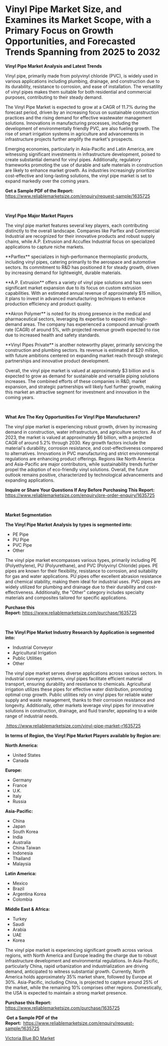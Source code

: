 <p><h1>Vinyl Pipe Market Size, and Examines its Market Scope, with a Primary Focus on Growth Opportunities, and Forecasted Trends Spanning from 2025 to 2032</h1></p><p><strong>Vinyl Pipe Market Analysis and Latest Trends</strong></p>
<p><p>Vinyl pipe, primarily made from polyvinyl chloride (PVC), is widely used in various applications including plumbing, drainage, and construction due to its durability, resistance to corrosion, and ease of installation. The versatility of vinyl pipes makes them suitable for both residential and commercial purposes, contributing to their steady demand.</p><p>The Vinyl Pipe Market is expected to grow at a CAGR of 11.7% during the forecast period, driven by an increasing focus on sustainable construction practices and the rising demand for effective wastewater management solutions. Innovations in manufacturing processes, including the development of environmentally friendly PVC, are also fueling growth. The rise of smart irrigation systems in agriculture and advancements in infrastructure projects further amplify the market's prospects. </p><p>Emerging economies, particularly in Asia-Pacific and Latin America, are witnessing significant investments in infrastructure development, poised to create substantial demand for vinyl pipes. Additionally, regulatory frameworks promoting the use of durable and safe materials in construction are likely to enhance market growth. As industries increasingly prioritize cost-effective and long-lasting solutions, the vinyl pipe market is set to expand markedly over the coming years.</p></p>
<p><strong>Get a Sample PDF of the Report:&nbsp;</strong> <a href="https://www.reliablemarketsize.com/enquiry/request-sample/1635725?utm_campaign=2565&utm_medium=2&utm_source=Github&utm_content=ia&utm_term=31032025&utm_id=vinyl-pipe">https://www.reliablemarketsize.com/enquiry/request-sample/1635725</a></p>
<p>&nbsp;</p>
<p><strong>Vinyl Pipe Major Market Players</strong></p>
<p><p>The vinyl pipe market features several key players, each contributing distinctly to the overall landscape. Companies like Parflex and Commercial Industrial are recognized for their innovative products and robust supply chains, while A.P. Extrusion and Accuflex Industrial focus on specialized applications to capture niche markets.</p><p>**Parflex** specializes in high-performance thermoplastic products, including vinyl pipes, catering primarily to the aerospace and automotive sectors. Its commitment to R&D has positioned it for steady growth, driven by increasing demand for lightweight, durable materials.</p><p>**A.P. Extrusion** offers a variety of vinyl pipe solutions and has seen significant market expansion due to its focus on custom extrusion capabilities. With an estimated annual revenue of approximately $15 million, it plans to invest in advanced manufacturing techniques to enhance production efficiency and product quality.</p><p>**Akron Polymer** is noted for its strong presence in the medical and pharmaceutical sectors, leveraging its expertise to expand into high-demand areas. The company has experienced a compound annual growth rate (CAGR) of around 5%, with projected revenue growth expected to rise due to increased health and safety standards.</p><p>**Vinyl Pipes Private** is another noteworthy player, primarily servicing the construction and plumbing sectors. Its revenue is estimated at $20 million, with future ambitions centered on expanding market reach through strategic partnerships and innovative product development.</p><p>Overall, the vinyl pipe market is valued at approximately $3 billion and is expected to grow as demand for sustainable and versatile piping solutions increases. The combined efforts of these companies in R&D, market expansion, and strategic partnerships will likely fuel further growth, making this market an attractive segment for investment and innovation in the coming years.</p></p>
<p>&nbsp;</p>
<p><strong>What Are The Key Opportunities For Vinyl Pipe Manufacturers?</strong></p>
<p><p>The vinyl pipe market is experiencing robust growth, driven by increasing demand in construction, water infrastructure, and agriculture sectors. As of 2023, the market is valued at approximately $6 billion, with a projected CAGR of around 5.2% through 2030. Key growth factors include the material's durability, corrosion resistance, and cost-effectiveness compared to alternatives. Innovations in PVC manufacturing and strict environmental regulations are enhancing product offerings. Regions like North America and Asia-Pacific are major contributors, while sustainability trends further propel the adoption of eco-friendly vinyl solutions. Overall, the future outlook remains positive, characterized by technological advancements and expanding applications.</p></p>
<p><strong>Inquire or Share Your Questions If Any Before Purchasing This Report:</strong> <a href="https://www.reliablemarketsize.com/enquiry/pre-order-enquiry/1635725?utm_campaign=2565&utm_medium=2&utm_source=Github&utm_content=ia&utm_term=31032025&utm_id=vinyl-pipe">https://www.reliablemarketsize.com/enquiry/pre-order-enquiry/1635725</a></p>
<p>&nbsp;</p>
<p><strong>Market Segmentation</strong></p>
<p><strong>The Vinyl Pipe Market Analysis by types is segmented into:</strong></p>
<p><ul><li>PE Pipe</li><li>PU Pipe</li><li>PVC Pipe</li><li>Other</li></ul></p>
<p><p>The vinyl pipe market encompasses various types, primarily including PE (Polyethylene), PU (Polyurethane), and PVC (Polyvinyl Chloride) pipes. PE pipes are known for their flexibility, resistance to corrosion, and suitability for gas and water applications. PU pipes offer excellent abrasion resistance and chemical stability, making them ideal for industrial uses. PVC pipes are widely utilized for plumbing and drainage due to their durability and cost-effectiveness. Additionally, the "Other" category includes specialty materials and composites tailored for specific applications.</p></p>
<p><strong>Purchase this Report:&nbsp;</strong><a href="https://www.reliablemarketsize.com/purchase/1635725?utm_campaign=2565&utm_medium=2&utm_source=Github&utm_content=ia&utm_term=31032025&utm_id=vinyl-pipe">https://www.reliablemarketsize.com/purchase/1635725</a></p>
<p>&nbsp;</p>
<p><strong>The Vinyl Pipe Market Industry Research by Application is segmented into:</strong></p>
<p><ul><li>Industrial Conveyor</li><li>Agricultural Irrigation</li><li>Public Utilities</li><li>Other</li></ul></p>
<p><p>The vinyl pipe market serves diverse applications across various sectors. In industrial conveyor systems, vinyl pipes facilitate efficient material transport, ensuring durability and resistance to chemicals. Agricultural irrigation utilizes these pipes for effective water distribution, promoting optimal crop growth. Public utilities rely on vinyl pipes for reliable water supply and waste management, thanks to their corrosion resistance and longevity. Additionally, other markets leverage vinyl pipes for innovative solutions in construction, drainage, and fluid transfer, appealing to a wide range of industrial needs.</p></p>
<p><a href="https://www.reliablemarketsize.com/vinyl-pipe-market-r1635725?utm_campaign=2565&utm_medium=2&utm_source=Github&utm_content=ia&utm_term=31032025&utm_id=vinyl-pipe">&nbsp;https://www.reliablemarketsize.com/vinyl-pipe-market-r1635725</a></p>
<p><strong>In terms of Region, the Vinyl Pipe Market Players available by Region are:</strong></p>
<p>
    <p> <strong> North America: </strong>
        <ul>
            <li>United States</li>
            <li>Canada</li>
        </ul>
        </p> 
    <p> <strong> Europe: </strong>
        <ul>
            <li>Germany</li>
            <li>France</li>
            <li>U.K.</li>
            <li>Italy</li>
            <li>Russia</li>
        </ul>
        </p> 
    <p> <strong> Asia-Pacific: </strong>
        <ul>
            <li>China</li>
            <li>Japan</li>
            <li>South Korea</li>
            <li>India</li>
            <li>Australia</li>
            <li>China Taiwan</li>
            <li>Indonesia</li>
            <li>Thailand</li>
            <li>Malaysia</li>
        </ul>
        </p> 
    <p> <strong> Latin America: </strong>
        <ul>
            <li>Mexico</li>
            <li>Brazil</li>
            <li>Argentina Korea</li>
            <li>Colombia</li>
        </ul>
        </p> 
    <p> <strong> Middle East & Africa: </strong>
        <ul>
            <li>Turkey</li>
            <li>Saudi</li>
            <li>Arabia</li>
            <li>UAE</li>
            <li>Korea</li>
        </ul>
    </p>
    </p>
<p><p>The vinyl pipe market is experiencing significant growth across various regions, with North America and Europe leading the charge due to robust infrastructure development and environmental regulations. In Asia-Pacific, particularly China, rapid urbanization and industrialization are driving demand, anticipated to witness substantial growth. Currently, North America holds approximately 35% market share, followed by Europe at 30%. Asia-Pacific, including China, is projected to capture around 25% of the market, while the remaining 10% comprises other regions. Domestically, the USA is expected to maintain a strong market presence.</p></p>
<p><strong>Purchase this Report: </strong><a href="https://www.reliablemarketsize.com/purchase/1635725?utm_campaign=2565&utm_medium=2&utm_source=Github&utm_content=ia&utm_term=31032025&utm_id=vinyl-pipe">https://www.reliablemarketsize.com/purchase/1635725</a></p>
<p>&nbsp;<strong>Get a Sample PDF of the Report:&nbsp;&nbsp;</strong><a href="https://www.reliablemarketsize.com/enquiry/request-sample/1635725?utm_campaign=2565&utm_medium=2&utm_source=Github&utm_content=ia&utm_term=31032025&utm_id=vinyl-pipe">https://www.reliablemarketsize.com/enquiry/request-sample/1635725</a></p>
<p><strong></strong></p>
<p><p><a href="https://github.com/shirleenfraker87/Market-Research-Report-List-1/blob/main/victoria-blue-bo-market.md?utm_campaign=2565&utm_medium=2&utm_source=Github&utm_content=ia&utm_term=31032025&utm_id=vinyl-pipe">Victoria Blue BO Market</a></p></p>
